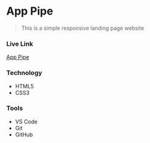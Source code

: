 # App Pipe

> This is a simple responsive landing page website

### Live Link

[App Pipe](https://app-pipe.vercel.app/)

### Technology

- HTML5
- CSS3

### Tools

- VS Code
- Git
- GitHub
